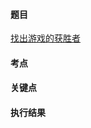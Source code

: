 #### 题目

[找出游戏的获胜者](https://leetcode-cn.com/problems/find-the-winner-of-the-circular-game/)

#### 考点

#### 关键点


#### 执行结果


